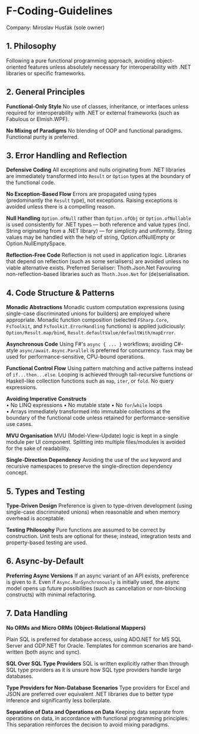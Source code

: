 # **F-Coding-Guidelines**

Company: Miroslav Husťák (sole owner)

## 1. Philosophy

Following a pure functional programming approach, avoiding object-oriented features unless absolutely necessary for interoperability with .NET libraries or specific frameworks.

## 2. General Principles

**Functional-Only Style** 
No use of classes, inheritance, or interfaces unless required for interoperability with .NET or external frameworks (such as Fabulous or Elmish.WPF).

**No Mixing of Paradigms**
No blending of OOP and functional paradigms. Functional purity is preferred.

## 3. Error Handling and Reflection

**Defensive Coding**
All exceptions and nulls originating from .NET libraries are immediately transformed into `Result` or `Option` types at the boundary of the functional code.

**No Exception-Based Flow**
Errors are propagated using types (predominantly the `Result` type), not exceptions. Raising exceptions is avoided unless there is a compelling reason.

**Null Handling**
`Option.ofNull` rather than `Option.ofObj` or `Option.ofNullable` is used consistently for .NET types — both reference and value types (incl. String originating from a .NET library) — for simplicity and uniformity. String values may be handled with the help of string, Option.ofNullEmpty or Option.NullEmptySpace.  

**Reflection-Free Code**
Reflection is not used in application logic. Libraries that depend on reflection (such as some serialisers) are avoided unless no viable alternative exists.
Preferred Serialiser: Thoth.Json.Net
Favouring non-reflection-based libraries such as `Thoth.Json.Net` for (de)serialisation.

## 4. Code Structure & Patterns

**Monadic Abstractions**
Monadic custom computation expressions (using single-case discriminated unions for builders) are employed where appropriate. Monadic function composition (selected `FSharp.Core`, `FsToolkit`, and `FsToolkit.ErrorHandling` functions) is applied judiciously: `Option/Result.map/bind`, `Result.defaultValue/defaultWith/mapError`.

**Asynchronous Code**
Using F#'s `async { ... }` workflows; avoiding C#-style `async/await`. `Async.Parallel` is preferred for concurrency. `Task` may be used for performance-sensitive, CPU-bound operations.

**Functional Control Flow**
Using pattern matching and active patterns instead of `if...then...else`. Looping is achieved through tail-recursive functions or Haskell-like collection functions such as `map`, `iter`, or `fold`. No query expressions.

**Avoiding Imperative Constructs**  
•	No LINQ expressions 
•	No mutable state
•	No `for`/`while` loops  
•	Arrays immediately transformed into immutable collections at the boundary of the functional code unless retained for performance-sensitive use cases.

**MVU Organisation**
MVU (Model-View-Update) logic is kept in a single module per UI component. Splitting into multiple files/modules is avoided for the sake of readability.

**Single-Direction Dependency**
Avoiding the use of the `and` keyword and recursive namespaces to preserve the single-direction dependency concept.

## 5. Types and Testing

**Type-Driven Design**
Preference is given to type-driven development (using single-case discriminated unions) when reasonable and when memory overhead is acceptable.

**Testing Philosophy**
Pure functions are assumed to be correct by construction. Unit tests are optional for these; instead, integration tests and property-based testing are used.

## 6. Async-by-Default

**Preferring Async Versions**
If an async variant of an API exists, preference is given to it. Even if `Async.RunSynchronously` is initially used, the async model opens up future possibilities (such as cancellation or non-blocking constructs) with minimal refactoring.

## 7. Data Handling

**No ORMs and Micro ORMs (Object-Relational Mappers)**

Plain SQL is preferred for database access, using ADO.NET for MS SQL Server and ODP.NET for Oracle. Templates for common scenarios are hand-written (both async and sync).

**SQL Over SQL Type Providers**
SQL is written explicitly rather than through SQL type providers as it is unsure how SQL type providers handle large databases.

**Type Providers for Non-Database Scenarios**
Type providers for Excel and JSON are preferred over equivalent .NET libraries due to better type inference and significantly less boilerplate.

**Separation of Data and Operations on Data**
Keeping data separate from operations on data, in accordance with functional programming principles. This separation reinforces the decision to avoid mixing paradigms.

